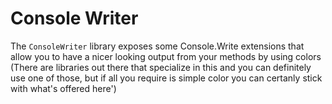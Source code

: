 # Console Writer

The `ConsoleWriter` library exposes some Console.Write extensions that allow you to have a nicer looking output from your methods by using colors (There are libraries out there that specialize in this and you can definitely use one of those, but if all you require is simple color you can certanly stick with what's offered here')
